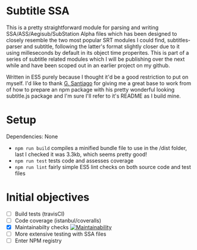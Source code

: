 # Subtitle SSA

This is a pretty straightforward module for parsing and writing SSA/ASS/Aegisub/SubStation Alpha files which has been designed to closely resemble the two most popular SRT modules I could find, subtitles-parser and subtitle, following the latter's format slightly closer due to it using milleseconds by default in its object time properites. This is part of a series of subtitle related modules which I will be publishing over the next while and have been scoped out in an earlier project on my github.

Written in ES5 purely because I thought it'd be a good restriction to put on myself.
I'd like to thank [G. Santiago](https://github.com/gsantiago) for giving me a great base to work from of how to prepare an npm package with his pretty wonderful looking subtitle.js package and I'm sure I'll refer to it's README as I build mine.

# Setup

Dependencies: None

- `npm run build` compiles a minified bundle file to use in the /dist folder, last I checked it was 3.3kb, which seems pretty good!
- `npm run test` tests code and assesses coverage
- `npm run lint` fairly simple ES5 lint checks on both source code and test files

# Initial objectives

- [ ] Build tests (travisCI)
- [ ] Code coverage (istanbul/coveralls)
- [x] Maintainabilty checks [![Maintainability](https://api.codeclimate.com/v1/badges/d30d1df26be3154dff5b/maintainability)](https://codeclimate.com/github/padraigfl/subtitle-ssa/maintainability)
- [ ] More extensive testing with SSA files
- [ ] Enter NPM registry